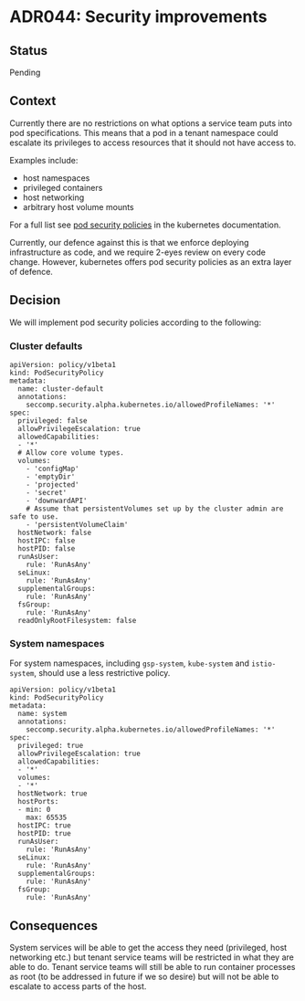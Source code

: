 # ADR044: Security improvements

## Status

Pending

## Context

Currently there are no restrictions on what options a service team
puts into pod specifications.  This means that a pod in a tenant
namespace could escalate its privileges to access resources that it
should not have access to.

Examples include:

* host namespaces
* privileged containers
* host networking
* arbitrary host volume mounts

For a full list see [pod security policies][] in the kubernetes
documentation.

Currently, our defence against this is that we enforce deploying
infrastructure as code, and we require 2-eyes review on every code
change.  However, kubernetes offers pod security policies as an extra
layer of defence.

[pod security policies]: https://kubernetes.io/docs/concepts/policy/pod-security-policy/

## Decision

We will implement pod security policies according to the following:

### Cluster defaults

```
apiVersion: policy/v1beta1
kind: PodSecurityPolicy
metadata:
  name: cluster-default
  annotations:
    seccomp.security.alpha.kubernetes.io/allowedProfileNames: '*'
spec:
  privileged: false
  allowPrivilegeEscalation: true
  allowedCapabilities:
  - '*'
  # Allow core volume types.
  volumes:
    - 'configMap'
    - 'emptyDir'
    - 'projected'
    - 'secret'
    - 'downwardAPI'
    # Assume that persistentVolumes set up by the cluster admin are safe to use.
    - 'persistentVolumeClaim'
  hostNetwork: false
  hostIPC: false
  hostPID: false
  runAsUser:
    rule: 'RunAsAny'
  seLinux:
    rule: 'RunAsAny'
  supplementalGroups:
    rule: 'RunAsAny'
  fsGroup:
    rule: 'RunAsAny'
  readOnlyRootFilesystem: false
```

### System namespaces

For system namespaces, including `gsp-system`, `kube-system` and `istio-system`,
should use a less restrictive policy.

```
apiVersion: policy/v1beta1
kind: PodSecurityPolicy
metadata:
  name: system
  annotations:
    seccomp.security.alpha.kubernetes.io/allowedProfileNames: '*'
spec:
  privileged: true
  allowPrivilegeEscalation: true
  allowedCapabilities:
  - '*'
  volumes:
  - '*'
  hostNetwork: true
  hostPorts:
  - min: 0
    max: 65535
  hostIPC: true
  hostPID: true
  runAsUser:
    rule: 'RunAsAny'
  seLinux:
    rule: 'RunAsAny'
  supplementalGroups:
    rule: 'RunAsAny'
  fsGroup:
    rule: 'RunAsAny'
```

## Consequences

System services will be able to get the access they need (privileged, host
networking etc.) but tenant service teams will be restricted in what they are
able to do. Tenant service teams will still be able to run container processes
as root (to be addressed in future if we so desire) but will not be able to
escalate to access parts of the host.
